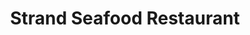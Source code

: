 ---
title: "Strand Seafood Restaurant"
address: "Strand Inn, Dunmore East, Co. Waterford"
tel: "+353 (0)51 38 3174"
county: "Waterford"
category: "French Restaurants"
type: "Content"
lat: "52.148162841796875"
lng: "-7.006591320037842"
---